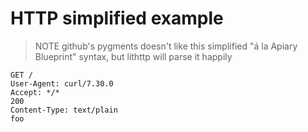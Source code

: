 # HTTP simplified example

> NOTE github's pygments doesn't like this simplified "á la Apiary Blueprint" syntax, but lithttp will parse it happily

```http
GET /
User-Agent: curl/7.30.0
Accept: */*
200
Content-Type: text/plain
foo
```
